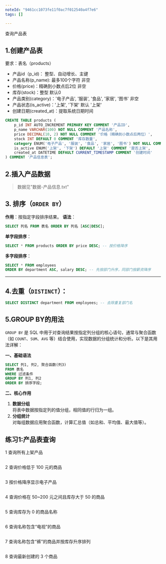 ```yaml
---
noteId: "9461cc1073fe11f0ac7f012540a4f7e6"
tags: []

---
```


查询产品表


## 1.创建产品表

要求：表名（products）

- 产品id（p_id)： 整型、自动增长、主键
- 产品名称(p_name):  最多100个字符 非空
- 价格(price)：精确到小数点后2位 非空
- 库存(stock)：整型 默认0
- 产品类别(category)：'电子产品', '服装', '食品', '家居', '图书'   非空
- 产品状态(is_active)：'上架', '下架'  默认 '上架'
- 创建日期(created_at)：提取系统日期时间

```sql
CREATE TABLE products (
    p_id INT AUTO_INCREMENT PRIMARY KEY COMMENT '产品ID',
    p_name VARCHAR(100) NOT NULL COMMENT '产品名称',
    price DECIMAL(10, 2) NOT NULL COMMENT '价格（精确到小数点后两位）',
    stock INT DEFAULT 0 COMMENT '库存数量',
    category ENUM('电子产品', '服装', '食品', '家居', '图书') NOT NULL COMMENT '分类',
    is_active ENUM('上架', '下架') DEFAULT '上架' COMMENT '是否上架',
    created_at DATETIME DEFAULT CURRENT_TIMESTAMP COMMENT '创建时间'
) COMMENT '产品信息表';
```

## 2.插入产品数据

> 数据见"数据-产品信息.txt"

##  **3. 排序（`ORDER BY`）**

**作用**：按指定字段排序结果。
**语法**：

```sql
SELECT 列名 FROM 表名 ORDER BY 列名 [ASC|DESC];
```

**单字段排序**：

  ```sql
SELECT * FROM products ORDER BY price DESC; -- 按价格降序
  ```

**多字段排序**：

  ```sql
SELECT * FROM employees 
ORDER BY department ASC, salary DESC; -- 先按部门升序，同部门按薪资降序
  ```

---

##  **4.去重**（`DISTINCT`）：

```sql
SELECT DISTINCT department FROM employees; -- 去除重复部门名
```

## 5.GROUP BY的用法

`GROUP BY` 是 SQL 中用于对查询结果按指定列分组的核心语句，通常与聚合函数（如 `COUNT`、`SUM`、`AVG` 等）结合使用，实现数据的分组统计和分析。以下是其用法详解：

**一、基础语法**

```sql
SELECT 列1, 列2, 聚合函数(列3)
FROM 表名
WHERE 过滤条件
GROUP BY 列1, 列2
ORDER BY 排序字段;
```

**二、核心作用**

1. **数据分组**  
   将表中数据按指定列的值分组，相同值的行归为一组。
2. **分组统计**  
   对每组数据应用聚合函数，计算汇总值（如总和、平均值、最大值等）。

## 练习1:产品表查询

1 查询所有上架产品

```sql

```

2 查询价格低于 100 元的商品

```sql

```

3 按价格降序显示电子产品

```sql

```

4 查询价格在 50~200 元之间且库存大于 50 的商品

```sql

```

5 查询库存为 0 的商品名称

```sql

```

6 查询名称包含“电视”的商品

```sql

```

7 查询名称包含“裤”的商品并按库存升序排列

```sql

```

8 查询最新创建的 3 个商品

```sql

```
